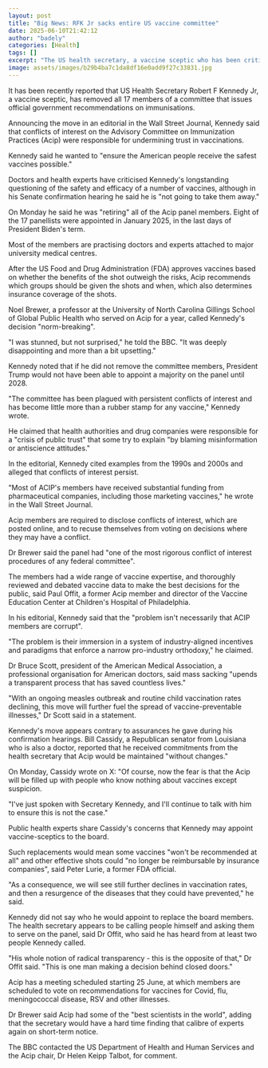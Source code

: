 ```yaml
---
layout: post
title: "Big News: RFK Jr sacks entire US vaccine committee"
date: 2025-06-10T21:42:12
author: "badely"
categories: [Health]
tags: []
excerpt: "The US health secretary, a vaccine sceptic who has been criticised by health experts, said the panel was 'plagued' with conflicts of interest."
image: assets/images/b29b4ba7c1da8df16e0add9f27c33831.jpg
---
```


It has been recently reported that US Health Secretary Robert F Kennedy Jr, a vaccine sceptic, has removed all 17 members of a committee that issues official government recommendations on immunisations.

Announcing the move in an editorial in the Wall Street Journal, Kennedy said that conflicts of interest on the Advisory Committee on Immunization Practices (Acip) were responsible for undermining trust in vaccinations.

Kennedy said he wanted to "ensure the American people receive the safest vaccines possible."

Doctors and health experts have criticised Kennedy's longstanding questioning of the safety and efficacy of a number of vaccines, although in his Senate confirmation hearing he said he is "not going to take them away."

On Monday he said he was "retiring" all of the Acip panel members. Eight of the 17 panellists were appointed in January 2025, in the last days of President Biden's term.

Most of the members are practising doctors and experts attached to major university medical centres. 

After the US Food and Drug Administration (FDA) approves vaccines based on whether the benefits of the shot outweigh the risks, Acip recommends which groups should be given the shots and when, which also determines insurance coverage of the shots. 

Noel Brewer, a professor at the University of North Carolina Gillings School of Global Public Health who served on Acip for a year, called Kennedy's decision "norm-breaking".

"I was stunned, but not surprised," he told the BBC. "It was deeply disappointing and more than a bit upsetting."

Kennedy noted that if he did not remove the committee members, President Trump would not have been able to appoint a majority on the panel until 2028.

"The committee has been plagued with persistent conflicts of interest and has become little more than a rubber stamp for any vaccine," Kennedy wrote.

He claimed that health authorities and drug companies were responsible for a "crisis of public trust" that some try to explain "by blaming misinformation or antiscience attitudes."

In the editorial, Kennedy cited examples from the 1990s and 2000s and alleged that conflicts of interest persist.

"Most of ACIP's members have received substantial funding from pharmaceutical companies, including those marketing vaccines," he wrote in the Wall Street Journal.

Acip members are required to disclose conflicts of interest, which are posted online, and to recuse themselves from voting on decisions where they may have a conflict.

Dr Brewer said the panel had "one of the most rigorous conflict of interest procedures of any federal committee".

The members had a wide range of vaccine expertise, and thoroughly reviewed and debated vaccine data to make the best decisions for the public, said Paul Offit, a former Acip member and director of the Vaccine Education Center at Children's Hospital of Philadelphia.

In his editorial, Kennedy said that the "problem isn't necessarily that ACIP members are corrupt".

"The problem is their immersion in a system of industry-aligned incentives and paradigms that enforce a narrow pro-industry orthodoxy," he claimed. 

Dr Bruce Scott, president of the American Medical Association, a professional organisation for American doctors, said mass sacking "upends a transparent process that has saved countless lives."

"With an ongoing measles outbreak and routine child vaccination rates declining, this move will further fuel the spread of vaccine-preventable illnesses," Dr Scott said in a statement.

Kennedy's move appears contrary to assurances he gave during his confirmation hearings. Bill Cassidy, a Republican senator from Louisiana who is also a doctor, reported that he received commitments from the health secretary that Acip would be maintained "without changes."

On Monday, Cassidy wrote on X: "Of course, now the fear is that the Acip will be filled up with people who know nothing about vaccines except suspicion. 

"I've just spoken with Secretary Kennedy, and I'll continue to talk with him to ensure this is not the case."

Public health experts share Cassidy's concerns that Kennedy may appoint vaccine-sceptics to the board. 

Such replacements would mean some vaccines "won't be recommended at all" and other effective shots could "no longer be reimbursable by insurance companies", said Peter Lurie, a former FDA official.

"As a consequence, we will see still further declines in vaccination rates, and then a resurgence of the diseases that they could have prevented," he said. 

Kennedy did not say who he would appoint to replace the board members. The health secretary appears to be calling people himself and asking them to serve on the panel, said Dr Offit, who said he has heard from at least two people Kennedy called. 

"His whole notion of radical transparency - this is the opposite of that," Dr Offit said. "This is one man making a decision behind closed doors."

Acip has a meeting scheduled starting 25 June, at which members are scheduled to vote on recommendations for vaccines for Covid, flu, meningococcal disease, RSV and other illnesses.

Dr Brewer said Acip had some of the "best scientists in the world", adding that the secretary would have a hard time finding that calibre of experts again on short-term notice.

The BBC contacted the US Department of Health and Human Services and the Acip chair, Dr Helen Keipp Talbot, for comment.

